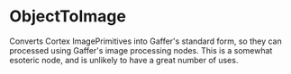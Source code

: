 # ObjectToImage

Converts Cortex ImagePrimitives into Gaffer's standard
form, so they can processed using Gaffer's image
processing nodes. This is a somewhat esoteric node, and
is unlikely to have a great number of uses.

